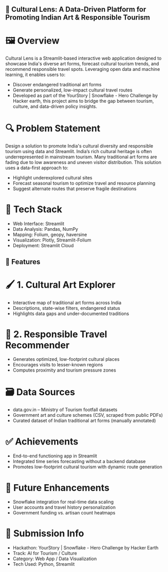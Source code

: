 ## 🧭 Cultural Lens: A Data-Driven Platform for Promoting Indian Art & Responsible Tourism
# 🖼️ Overview
Cultural Lens is a Streamlit-based interactive web application designed to showcase India's diverse art forms, forecast cultural tourism trends, and recommend responsible travel spots. Leveraging open data and machine learning, it enables users to:

- Discover endangered traditional art forms
- Generate personalized, low-impact cultural travel routes
- Developed as part of the YourStory | Snowflake - Hero Challenge by Hacker earth, this project aims to bridge the gap between tourism, culture, and data-driven policy insights.

# 🔍 Problem Statement
Design a solution to promote India's cultural diversity and responsible tourism using data and Streamlit.
India’s rich cultural heritage is often underrepresented in mainstream tourism. Many traditional art forms are fading due to low awareness and uneven visitor distribution. This solution uses a data-first approach to:
- Highlight underexplored cultural sites
- Forecast seasonal tourism to optimize travel and resource planning
- Suggest alternate routes that preserve fragile destinations

# 🧠 Tech Stack

- Web Interface:	Streamlit
- Data Analysis:	Pandas, NumPy
- Mapping:	Folium, geopy, haversine
- Visualization:	Plotly, Streamlit-Folium
- Deployment:	Streamlit Cloud

## 📂 Features
# 🖌️ 1. Cultural Art Explorer
- Interactive map of traditional art forms across India
- Descriptions, state-wise filters, endangered status
- Highlights data gaps and under-documented traditions

# 🧭 2. Responsible Travel Recommender
- Generates optimized, low-footprint cultural places
- Encourages visits to lesser-known regions
- Computes proximity and tourism pressure zones

# 🗃️ Data Sources
- data.gov.in – Ministry of Tourism footfall datasets
- Government art and culture schemes (CSV, scraped from public PDFs)
- Curated dataset of Indian traditional art forms (manually annotated)


# ✅ Achievements
- End-to-end functioning app in Streamlit
- Integrated time series forecasting without a backend database
- Promotes low-footprint cultural tourism with dynamic route generation

# 🧩 Future Enhancements
- Snowflake integration for real-time data scaling
- User accounts and travel history personalization
- Government funding vs. artisan count heatmaps

# 🏁 Submission Info
- Hackathon: YourStory | Snowflake - Hero Challenge by Hacker Earth
- Track: AI for Tourism / Culture
- Category: Web App / Data Visualization
- Tech Used: Python, Streamlit
